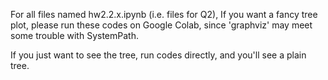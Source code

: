 For all files named hw2.2.x.ipynb (i.e. files for Q2),
If you want a fancy tree plot, please run these codes on Google Colab, 
since 'graphviz' may meet some trouble with SystemPath.

If you just want to see the tree, run codes directly, and you'll see a plain tree.
